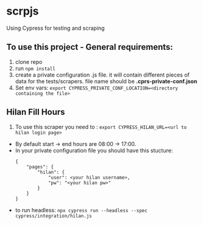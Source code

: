 # scrpjs

Using Cypress for testing and scraping

## To use this project - General requirements:

1. clone repo
2. run `npm install`
3. create a private configuration .js file. it will contain different pieces of data for the tests/scrapers. file name should be **.cprs-private-conf.json**
4. Set env vars: `export CYPRESS_PRIVATE_CONF_LOCATION=<directory containing the file>`

## Hilan Fill Hours
1. To use this scraper you need to :
        `export CYPRESS_HILAN_URL=<url to hilan login page>`
- By default start -> end hours are 08:00 -> 17:00. 
- In your private configuration file you should have this stucture:
    ```
    {
        "pages": {
            "hilan": {
                "user": <your hilan username>,
                "pw": "<your hilan pw>"
            }
        }
    }
    ```
- to run headless: `npx cypress run --headless --spec cypress/integration/hilan.js`
